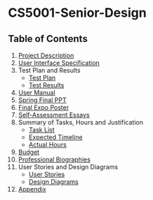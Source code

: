 # CS5001-Senior-Design

## Table of Contents
1. [Project Description](https://github.com/vanblakp/CS5001-Senior-Design/blob/main/Project-Description.md)
2. [User Interface Specification](https://github.com/vanblakp/CS5001-Senior-Design/blob/main/Documents/UserInterfaceSpec.md)
3. Test Plan and Results
    * [Test Plan](https://github.com/vanblakp/CS5001-Senior-Design/blob/main/Documents/Test%20Plan.pdf)
    * [Test Results](https://github.com/vanblakp/CS5001-Senior-Design/blob/main/Documents/Test%20Results.pdf)
4. [User Manual](https://github.com/vanblakp/CS5001-Senior-Design/blob/main/Documents/UserManual.md)
5. [Spring Final PPT](https://docs.google.com/presentation/d/1T8rn-sCMebEAvztQmjr46UulldjiE7Xz2AiFRE9HNbw/edit?usp=sharing)
6. [Final Expo Poster](https://github.com/vanblakp/CS5001-Senior-Design/blob/main/Documents/ExpoPoster.pdf)
7. [Self-Assessment Essays](https://github.com/vanblakp/CS5001-Senior-Design/tree/main/Documents/Capstone%20Assessments)
8. Summary of Tasks, Hours and Justification
    * [Task List](https://github.com/vanblakp/CS5001-Senior-Design/blob/main/Documents/Tasklist.md)
    * [Expected Timeline](https://github.com/vanblakp/CS5001-Senior-Design/blob/main/Documents/Assignment6.md)
    * [Actual Hours](https://github.com/vanblakp/CS5001-Senior-Design/blob/main/Documents/HourLog.md)
9. [Budget](https://github.com/vanblakp/CS5001-Senior-Design/blob/main/Documents/Budget.md)
10. [Professional Biographies](https://github.com/vanblakp/CS5001-Senior-Design/tree/main/Documents/Professional%20Biographies)
11. User Stories and Design Diagrams
    * [User Stories](https://github.com/vanblakp/CS5001-Senior-Design/blob/main/User-Stories.md)
    * [Design Diagrams](https://github.com/vanblakp/CS5001-Senior-Design/tree/main/Design_Diagrams)
12. [Appendix](https://github.com/vanblakp/CS5001-Senior-Design/blob/main/Documents/Appendix.md)
